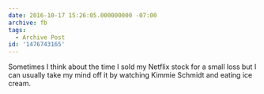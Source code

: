 ```yaml
---
date: 2016-10-17 15:26:05.000000000 -07:00
archive: fb
tags: 
  - Archive Post
id: '1476743165'
---
```


Sometimes I think about the time I sold my Netflix stock for a small loss but I can usually take my mind off it by watching Kimmie Schmidt and eating ice cream.
